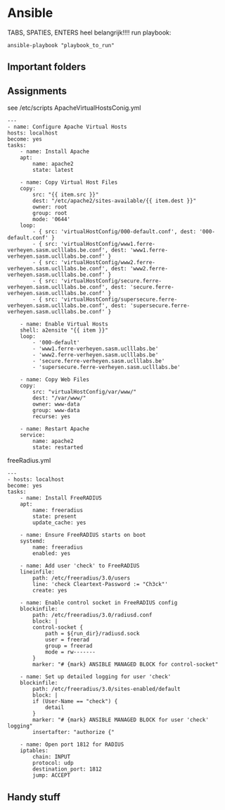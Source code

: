 # Ansible

TABS, SPATIES, ENTERS heel belangrijk!!!!
run playbook:

    ansible-playbook "playbook_to_run"

## Important folders

## Assignments

see /etc/scripts
ApacheVirtualHostsConig.yml

    ---
    - name: Configure Apache Virtual Hosts
    hosts: localhost
    become: yes
    tasks:
        - name: Install Apache
        apt:
            name: apache2
            state: latest

        - name: Copy Virtual Host Files
        copy:
            src: "{{ item.src }}"
            dest: "/etc/apache2/sites-available/{{ item.dest }}"
            owner: root
            group: root
            mode: '0644'
        loop:
            - { src: 'virtualHostConfig/000-default.conf', dest: '000-default.conf' }
            - { src: 'virtualHostConfig/www1.ferre-verheyen.sasm.uclllabs.be.conf', dest: 'www1.ferre-verheyen.sasm.uclllabs.be.conf' }
            - { src: 'virtualHostConfig/www2.ferre-verheyen.sasm.uclllabs.be.conf', dest: 'www2.ferre-verheyen.sasm.uclllabs.be.conf' }
            - { src: 'virtualHostConfig/secure.ferre-verheyen.sasm.uclllabs.be.conf', dest: 'secure.ferre-verheyen.sasm.uclllabs.be.conf' }
            - { src: 'virtualHostConfig/supersecure.ferre-verheyen.sasm.uclllabs.be.conf', dest: 'supersecure.ferre-verheyen.sasm.uclllabs.be.conf' }

        - name: Enable Virtual Hosts
        shell: a2ensite "{{ item }}"
        loop:
            - '000-default'
            - 'www1.ferre-verheyen.sasm.uclllabs.be'
            - 'www2.ferre-verheyen.sasm.uclllabs.be'
            - 'secure.ferre-verheyen.sasm.uclllabs.be'
            - 'supersecure.ferre-verheyen.sasm.uclllabs.be'

        - name: Copy Web Files
        copy:
            src: "virtualHostConfig/var/www/"
            dest: "/var/www/"
            owner: www-data
            group: www-data
            recurse: yes

        - name: Restart Apache
        service:
            name: apache2
            state: restarted

freeRadius.yml

    ---
    - hosts: localhost
    become: yes
    tasks:
        - name: Install FreeRADIUS
        apt:
            name: freeradius
            state: present
            update_cache: yes

        - name: Ensure FreeRADIUS starts on boot
        systemd:
            name: freeradius
            enabled: yes

        - name: Add user 'check' to FreeRADIUS
        lineinfile:
            path: /etc/freeradius/3.0/users
            line: 'check Cleartext-Password := "Ch3ck"'
            create: yes

        - name: Enable control socket in FreeRADIUS config
        blockinfile:
            path: /etc/freeradius/3.0/radiusd.conf
            block: |
            control-socket {
                path = ${run_dir}/radiusd.sock
                user = freerad
                group = freerad
                mode = rw-------
            }
            marker: "# {mark} ANSIBLE MANAGED BLOCK for control-socket"

        - name: Set up detailed logging for user 'check'
        blockinfile:
            path: /etc/freeradius/3.0/sites-enabled/default
            block: |
            if (User-Name == "check") {
                detail
            }
            marker: "# {mark} ANSIBLE MANAGED BLOCK for user 'check' logging"
            insertafter: "authorize {"

        - name: Open port 1812 for RADIUS
        iptables:
            chain: INPUT
            protocol: udp
            destination_port: 1812
            jump: ACCEPT

## Handy stuff
